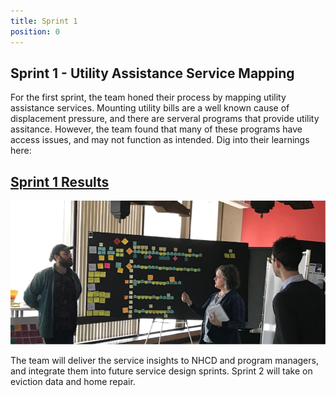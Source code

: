 ```yaml
---
title: Sprint 1
position: 0
---
```


## Sprint 1 - Utility Assistance Service Mapping

For the first sprint, the team honed their process by mapping utility assistance services. Mounting utility bills are a well known cause of displacement pressure, and there are serveral programs that provide utility assitance. However, the team found that many of these programs have access issues, and may not function as intended. Dig into their learnings here:

## [Sprint 1 Results](https://drive.google.com/file/d/1UsS7I5w4zhuHxxaCnbBelw2QGq8Mfj8p/view?usp=sharing)


![Team mapping utility assitance services](/assets/img/projects/bloomberg-iteam-displacement/iteam-sprint1.png)


The team will deliver the service insights to NHCD and program managers, and integrate them into future service design sprints. Sprint 2 will take on eviction data and home repair.
